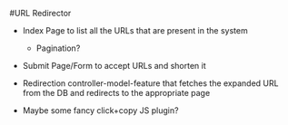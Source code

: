 #URL Redirector
 
 * Index Page to list all the URLs that are present in the system
    
    * Pagination?
 
 * Submit Page/Form to accept URLs and shorten it
  
 * Redirection controller-model-feature that fetches the expanded URL from the DB and redirects to the appropriate page
  
 * Maybe some fancy click+copy JS plugin?